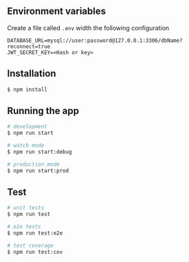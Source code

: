 ## Environment variables

Create a file called `.env` width the following configuration

    DATABASE_URL=mysql://user:password@127.0.0.1:3306/dbName?reconnect=true
    JWT_SECRET_KEY=<Hash or key>
    
## Installation

```bash
$ npm install
```

## Running the app

```bash
# development
$ npm run start

# watch mode
$ npm run start:debug

# production mode
$ npm run start:prod
```

## Test

```bash
# unit tests
$ npm run test

# e2e tests
$ npm run test:e2e

# test coverage
$ npm run test:cov
```